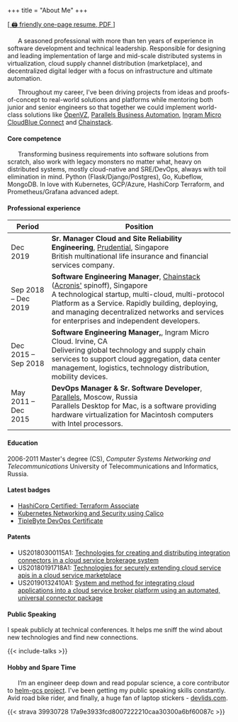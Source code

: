 +++
title = "About Me"
+++

\[[ 🖨️ friendly one-page resume, PDF ](https://hayorov.me/cv/alex-khaerov-sh-v1.pdf)\]

&nbsp;&nbsp;&nbsp;&nbsp;&nbsp;&nbsp;A seasoned professional with more than ten years of experience in software development and technical leadership. Responsible for designing and leading implementation of large and mid-scale distributed systems in virtualization, cloud supply channel distribution (marketplace), and decentralized digital ledger with a focus on infrastructure and ultimate automation.

&nbsp;&nbsp;&nbsp;&nbsp;&nbsp;&nbsp;Throughout my career, I've been driving projects from ideas and proofs-of-concept to real-world solutions and platforms while mentoring both junior and senior engineers so that together we could implement world-class solutions like [OpenVZ](https://openvz.org/), [Parallels Business Automation](http://download.parallels.com/summit/emea2009/presentations/Parallels_Automation_Portfolio.pdf), [Ingram Micro CloudBlue Connect](https://www.arnnet.com.au/article/664964/ingram-cloudblue-offers-connect-standalone-product/) and [Chainstack](https://chainstack.com).

#### Core competence

&nbsp;&nbsp;&nbsp;&nbsp;&nbsp;&nbsp;Transforming business requirements into software solutions from scratch, also work with legacy monsters no matter what, heavy on distributed systems, mostly cloud-native and SRE/DevOps, always with toil elimination in mind. Python (Flask/Django/Postgres), Go, Kubeflow, MongoDB. In love with Kubernetes, GCP/Azure, HashiCorp Terraform, and Prometheus/Grafana advanced adept.

#### Professional experience

| Period              | Position                                                                                                                                                                                                                                                                                                                             |
| ------------------- | ------------------------------------------------------------------------------------------------------------------------------------------------------------------------------------------------------------------------------------------------------------------------------------------------------------------------------------ |
| Dec 2019            | **Sr. Manager Cloud and Site Reliability Engineering**, [Prudential](https://www.prudential.com.sg/), Singapore<br>British multinational life insurance and financial services company.                                                                                                                                              |
| Sep 2018 – Dec 2019 | **Software Engineering Manager**, [Chainstack](https://chainstack.com) ([Acronis'](https://acronis.com) spinoff), Singapore<br>A technological startup, multi-cloud, multi-protocol Platform as a Service. Rapidly building, deploying, and managing decentralized networks and services for enterprises and independent developers. |
| Dec 2015 – Sep 2018 | **Software Engineering Manager,**, Ingram Micro Cloud. Irvine, CA<br>Delivering global technology and supply chain services to support cloud aggregation, data center management, logistics, technology distribution, mobility devices.                                                                                              |
| May 2011 – Deс 2015 | **DevOps Manager & Sr. Software Developer**, [Parallels](https://parallels.com), Moscow, Russia<br>Parallels Desktop for Mac, is a software providing hardware virtualization for Macintosh computers with Intel processors.                                                                                                         |

#### Education

2006-2011 Master's degree (CS), _Computer Systems Networking and Telecommunications_
University of Telecommunications and Informatics, Russia.

#### Latest badges

- [HashiCorp Certified: Terraform Associate](https://www.credly.com/badges/16331cd7-3c14-41f9-afd0-717f5a216485/public_url)
- [Kubernetes Networking and Security using Calico](https://courses.academy.tigera.io/certificates/39ae5d6f9dc748fd8946d8e7632bb00a)
- [TipleByte DevOps Certificate](https://triplebyte.com/tb/aleksandr-khaerov-ezmxjbu/certificate/track/devops)


#### Patents

- US20180300115A1: [Technologies for creating and distributing integration connectors in a cloud service brokerage system](https://patents.google.com/patent/US20180300115A1/en?inventor=Khaerov)
- US20180191718A1: [Technologies for securely extending cloud service apis in a cloud service marketplace](https://patents.google.com/patent/US20180191718A1/en?inventor=Khaerov&oq=inventor:Khaerov)
- US20190132410A1: [System and method for integrating cloud applications into a cloud service broker platform using an automated, universal connector package](https://patents.google.com/patent/US20190132410A1/en?inventor=Khaerov&oq=inventor:Khaerov)

#### Public Speaking

I speak publicly at technical conferences. It helps me sniff the wind about new technologies and find new connections.

{{< include-talks >}}

#### Hobby and Spare Time

&nbsp;&nbsp;&nbsp;&nbsp;&nbsp;&nbsp;I’m an engineer deep down and read popular science, a core contributor to [helm-gcs project](https://github.com/hayorov/helm-gcs). I've been getting my public speaking skills constantly. Avid road bike rider, and finally, a huge fan of laptop stickers - [devlids.com](https://devlids.com/lids/hayorov).

{{< strava 39930728 17a9e3933fcd8007222210caa30300a6bf60087c >}}
